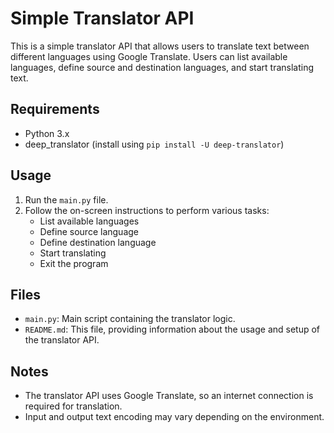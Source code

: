 # Simple Translator API

This is a simple translator API that allows users to translate text between different languages using Google Translate. Users can list available languages, define source and destination languages, and start translating text.

## Requirements

- Python 3.x
- deep_translator (install using `pip install -U deep-translator`)

## Usage

1. Run the `main.py` file.
2. Follow the on-screen instructions to perform various tasks:
   - List available languages
   - Define source language
   - Define destination language
   - Start translating
   - Exit the program

## Files

- `main.py`: Main script containing the translator logic.
- `README.md`: This file, providing information about the usage and setup of the translator API.

## Notes

- The translator API uses Google Translate, so an internet connection is required for translation.
- Input and output text encoding may vary depending on the environment.
